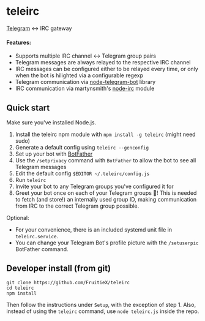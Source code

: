 teleirc
=======

[Telegram](https://telegram.org/) <-> IRC gateway

#### Features:

* Supports multiple IRC channel <-> Telegram group pairs
* Telegram messages are always relayed to the respective IRC channel
* IRC messages can be configured either to be relayed every time, or only
  when the bot is hilighted via a configurable regexp
* Telegram communication via
  [node-telegram-bot](https://github.com/orzFly/node-telegram-bot) library
* IRC communication via martynsmith's
  [node-irc](https://github.com/martynsmith/node-irc) module

Quick start
-----------

Make sure you've installed Node.js.

1. Install the teleirc npm module with `npm install -g teleirc` (might need sudo)
2. Generate a default config using `teleirc --genconfig`
3. Set up your bot with [BotFather](https://telegram.me/botfather)
4. Use the `/setprivacy` command with `BotFather` to allow the bot to
   see all Telegram messages
5. Edit the default config `$EDITOR ~/.teleirc/config.js`
6. Run `teleirc`
7. Invite your bot to any Telegram groups you've configured it for
8. Greet your bot once on each of your Telegram groups :tada:! This is needed
   to fetch (and store!) an internally used group ID, making communication
   from IRC to the correct Telegram group possible.

Optional:

- For your convenience, there is an included systemd unit file in
  `teleirc.service`.
- You can change your Telegram Bot's profile picture with the `/setuserpic`
  BotFather command.

Developer install (from git)
----------------------------

    git clone https://github.com/FruitieX/teleirc
    cd teleirc
    npm install

Then follow the instructions under `Setup`, with the exception of step 1.
Also, instead of using the `teleirc` command, use `node teleirc.js` inside the repo.
